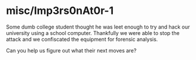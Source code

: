 # misc/Imp3rs0nAt0r-1
Some dumb college student thought he was leet enough to try and hack our university using a school computer. Thankfully we were able to stop the attack and we confiscated the equipment for forensic analysis.

Can you help us figure out what their next moves are?


